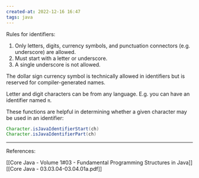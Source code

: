 ```yaml
---
created-at: 2022-12-16 16:47
tags: java
---
```


Rules for identifiers:

1. Only letters, digits, currency symbols, and punctuation connectors (e.g. underscore) are allowed.
3. Must start with a letter or underscore.
4. A single underscore is not allowed.

The dollar sign currency symbol is technically allowed in identifiers but is reserved for compiler-generated names.

Letter and digit characters can be from any language. E.g. you can have an identifier named `π`.

These functions are helpful in determining whether a given character may be used in an identifier:

```java
Character.isJavaIdentifierStart(ch)
Character.isJavaIdentifierPart(ch)
```

---
References:

[[Core Java - Volume 1#03 - Fundamental Programming Structures in Java]]
[[Core Java - 03.03.04-03.04.01a.pdf]]